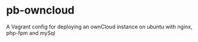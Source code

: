 pb-owncloud
===========

A Vagrant config for deploying an ownCloud instance on ubuntu with nginx, php-fpm and mySql

